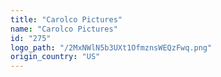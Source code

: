 ```yaml
---
title: "Carolco Pictures"
name: "Carolco Pictures"
id: "275"
logo_path: "/2MxNWlN5b3UXt1OfmznsWEQzFwq.png"
origin_country: "US"
---
```

